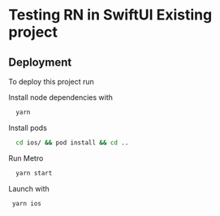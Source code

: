 
# Testing RN in SwiftUI Existing project

## Deployment

To deploy this project run

Install node dependencies with
```bash
  yarn
```
Install pods
```bash
  cd ios/ && pod install && cd ..
```
Run Metro
```bash
  yarn start
```
Launch with
```zsh
 yarn ios
```
